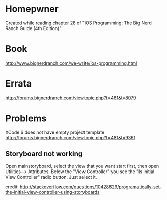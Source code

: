 Homepwner
=========

Created while reading chapter 28 of "iOS Programming: The Big Nerd Ranch Guide (4th Edition)"

# Book

http://www.bignerdranch.com/we-write/ios-programming.html

# Errata

http://forums.bignerdranch.com/viewtopic.php?f=481&t=8079

# Problems

XCode 6 does not have empty project template
http://forums.bignerdranch.com/viewtopic.php?f=481&t=9361

## Storyboard not working

Open mainstoryboard, select the view that you want start first, then open Utilities--> Attributes. Below the "View Controller" you see the "Is initial View Controller" radio button. Just select it.

credit: http://stackoverflow.com/questions/10428629/programatically-set-the-initial-view-controller-using-storyboards